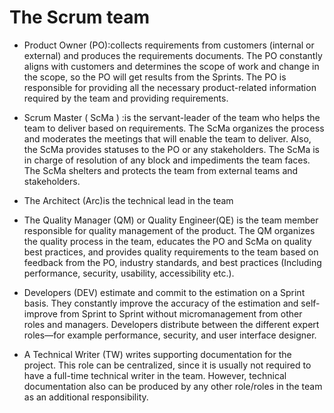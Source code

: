 # The Scrum team

- Product Owner (PO):collects requirements from customers (internal or external) and produces the requirements documents. The PO constantly aligns with customers and determines the scope of work and change in the scope, so the PO will get results from the Sprints. The PO is responsible for providing all the necessary product-related information required by the team and providing requirements.

- Scrum Master ( ScMa ) :is the servant-leader of the team who helps the team to deliver based on requirements. The ScMa organizes the process and moderates the meetings that will enable the team to deliver. Also, the ScMa provides statuses to the PO or any stakeholders. The ScMa is in charge of resolution of any block and impediments the team faces. The ScMa shelters and protects the team from external teams and stakeholders.

- The Architect (Arc)is the technical lead in the team

- The Quality Manager (QM) or Quality Engineer(QE) is the team member responsible for quality management of the product. The QM organizes the quality process in the team, educates the PO and ScMa on quality best practices, and provides quality requirements to the team based on feedback from the PO, industry standards, and best practices (Including performance, security, usability, accessibility etc.).

- Developers (DEV) estimate and commit to the estimation on a Sprint basis. They constantly improve the accuracy of the estimation and self-improve from Sprint to Sprint without micromanagement from other roles and managers. Developers distribute between the different expert roles—for example performance, security, and user interface designer.

- A Technical Writer (TW) writes supporting documentation for the project. This role can be centralized, since it is usually not required to have a full-time technical writer in the team. However, technical documentation also can be produced by any other role/roles in the team as an additional responsibility.
